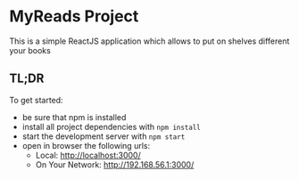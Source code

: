 # MyReads Project

This is a simple ReactJS application which allows to put on shelves different your books

## TL;DR

To get started:

* be sure that npm is installed
* install all project dependencies with `npm install`
* start the development server with `npm start`
* open in browser the following urls:
    * Local: <http://localhost:3000/>
    * On Your Network:  <http://192.168.56.1:3000/>
